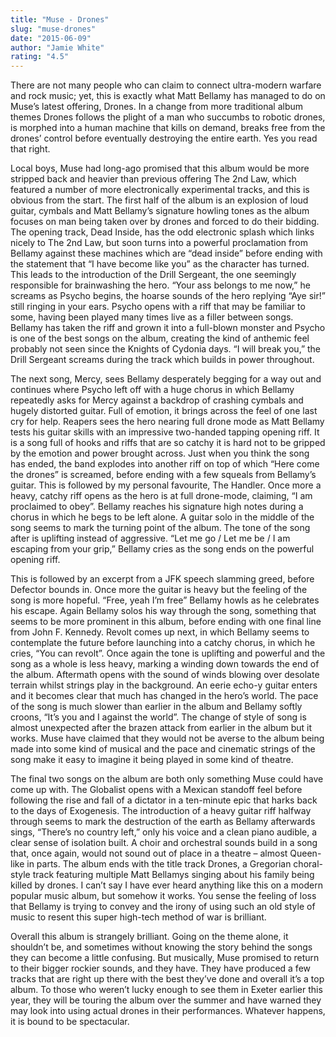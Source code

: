```yaml
---
title: "Muse - Drones"
slug: "muse-drones"
date: "2015-06-09"
author: "Jamie White"
rating: "4.5"
---
```


There are not many people who can claim to connect ultra-modern warfare and rock music; yet, this is exactly what Matt Bellamy has managed to do on Muse’s latest offering, Drones. In a change from more traditional album themes Drones follows the plight of a man who succumbs to robotic drones, is morphed into a human machine that kills on demand, breaks free from the drones’ control before eventually destroying the entire earth. Yes you read that right.

Local boys, Muse had long-ago promised that this album would be more stripped back and heavier than previous offering The 2nd Law, which featured a number of more electronically experimental tracks, and this is obvious from the start. The first half of the album is an explosion of loud guitar, cymbals and Matt Bellamy’s signature howling tones as the album focuses on man being taken over by drones and forced to do their bidding. The opening track, Dead Inside, has the odd electronic splash which links nicely to The 2nd Law, but soon turns into a powerful proclamation from Bellamy against these machines which are “dead inside” before ending with the statement that “I have become like you” as the character has turned. This leads to the introduction of the Drill Sergeant, the one seemingly responsible for brainwashing the hero. “Your ass belongs to me now,” he screams as Psycho begins, the hoarse sounds of the hero replying “Aye sir!” still ringing in your ears. Psycho opens with a riff that may be familiar to some, having been played many times live as a filler between songs. Bellamy has taken the riff and grown it into a full-blown monster and Psycho is one of the best songs on the album, creating the kind of anthemic feel probably not seen since the Knights of Cydonia days. “I will break you,” the Drill Sergeant screams during the track which builds in power throughout.

The next song, Mercy, sees Bellamy desperately begging for a way out and continues where Psycho left off with a huge chorus in which Bellamy repeatedly asks for Mercy against a backdrop of crashing cymbals and hugely distorted guitar. Full of emotion, it brings across the feel of one last cry for help. Reapers sees the hero nearing full drone mode as Matt Bellamy tests his guitar skills with an impressive two-handed tapping opening riff. It is a song full of hooks and riffs that are so catchy it is hard not to be gripped by the emotion and power brought across. Just when you think the song has ended, the band explodes into another riff on top of which “Here come the drones” is screamed, before ending with a few squeals from Bellamy’s guitar. This is followed by my personal favourite, The Handler. Once more a heavy, catchy riff opens as the hero is at full drone-mode, claiming, “I am proclaimed to obey”. Bellamy reaches his signature high notes during a chorus in which he begs to be left alone. A guitar solo in the middle of the song seems to mark the turning point of the album. The tone of the song after is uplifting instead of aggressive. “Let me go / Let me be / I am escaping from your grip,” Bellamy cries as the song ends on the powerful opening riff.

This is followed by an excerpt from a JFK speech slamming greed, before Defector bounds in. Once more the guitar is heavy but the feeling of the song is more hopeful. “Free, yeah I’m free” Bellamy howls as he celebrates his escape. Again Bellamy solos his way through the song, something that seems to be more prominent in this album, before ending with one final line from John F. Kennedy. Revolt comes up next, in which Bellamy seems to contemplate the future before launching into a catchy chorus, in which he cries, “You can revolt”. Once again the tone is uplifting and powerful and the song as a whole is less heavy, marking a winding down towards the end of the album. Aftermath opens with the sound of winds blowing over desolate terrain whilst strings play in the background. An eerie echo-y guitar enters and it becomes clear that much has changed in the hero’s world. The pace of the song is much slower than earlier in the album and Bellamy softly croons, “It’s you and I against the world”. The change of style of song is almost unexpected after the brazen attack from earlier in the album but it works. Muse have claimed that they would not be averse to the album being made into some kind of musical and the pace and cinematic strings of the song make it easy to imagine it being played in some kind of theatre.

The final two songs on the album are both only something Muse could have come up with. The Globalist opens with a Mexican standoff feel before following the rise and fall of a dictator in a ten-minute epic that harks back to the days of Exogenesis. The introduction of a heavy guitar riff halfway through seems to mark the destruction of the earth as Bellamy afterwards sings, “There’s no country left,” only his voice and a clean piano audible, a clear sense of isolation built. A choir and orchestral sounds build in a song that, once again, would not sound out of place in a theatre – almost Queen-like in parts. The album ends with the title track Drones, a Gregorian choral-style track featuring multiple Matt Bellamys singing about his family being killed by drones. I can’t say I have ever heard anything like this on a modern popular music album, but somehow it works. You sense the feeling of loss that Bellamy is trying to convey and the irony of using such an old style of music to resent this super high-tech method of war is brilliant.

Overall this album is strangely brilliant. Going on the theme alone, it shouldn’t be, and sometimes without knowing the story behind the songs they can become a little confusing. But musically, Muse promised to return to their bigger rockier sounds, and they have. They have produced a few tracks that are right up there with the best they’ve done and overall it’s a top album. To those who weren’t lucky enough to see them in Exeter earlier this year, they will be touring the album over the summer and have warned they may look into using actual drones in their performances. Whatever happens, it is bound to be spectacular.
